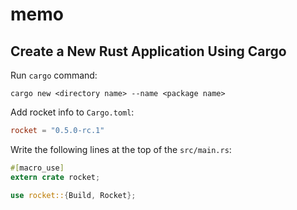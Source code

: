 # memo


## Create a New Rust Application Using Cargo

Run `cargo` command:

```
cargo new <directory name> --name <package name>
```

Add rocket info to `Cargo.toml`:

```toml
rocket = "0.5.0-rc.1"
```

Write the following lines at the top of the `src/main.rs`:

```rust
#[macro_use]
extern crate rocket;

use rocket::{Build, Rocket};
```